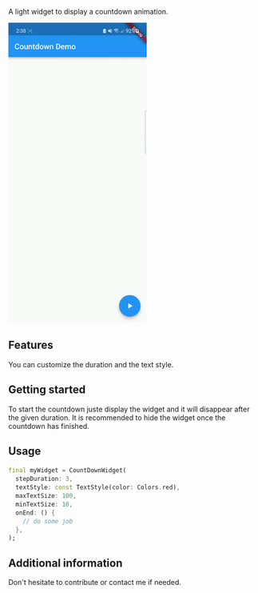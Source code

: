 

A light widget to display a countdown animation.


<img src="https://raw.githubusercontent.com/tajaouart/animated_countdown/main/countdown_demo.gif" height="600"/>

## Features

You can customize the duration and the text style.

## Getting started

To start the countdown juste display the widget and it will disappear after the given duration.
It is recommended to hide the widget once the countdown has finished.



## Usage



```dart
final myWidget = CountDownWidget(
  stepDuration: 3,
  textStyle: const TextStyle(color: Colors.red),
  maxTextSize: 100,
  minTextSize: 10,
  onEnd: () {
    // do some job
  },
);

```

## Additional information

Don't hesitate to contribute or contact me if needed.
